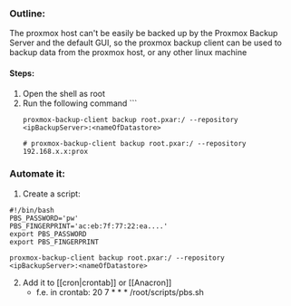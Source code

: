 ### Outline:
The proxmox host can't be easily be backed up by the Proxmox Backup Server and the default GUI,
so the proxmox backup client can be used to backup data from the proxmox host, or any other linux machine

#### Steps:
1. Open the shell as root
2. Run the following command   ```
   ```
   proxmox-backup-client backup root.pxar:/ --repository <ipBackupServer>:<nameOfDatastore>

   # proxmox-backup-client backup root.pxar:/ --repository 192.168.x.x:prox
   ```


### Automate it:
1. Create a script:
```
#!/bin/bash
PBS_PASSWORD='pw'
PBS_FINGERPRINT='ac:eb:7f:77:22:ea....'
export PBS_PASSWORD
export PBS_FINGERPRINT

proxmox-backup-client backup root.pxar:/ --repository <ipBackupServer>:<nameOfDatastore>
```
2. Add it to [[cron|crontab]] or [[Anacron]] 
	- f.e. in crontab: 20 7 * * * /root/scripts/pbs.sh